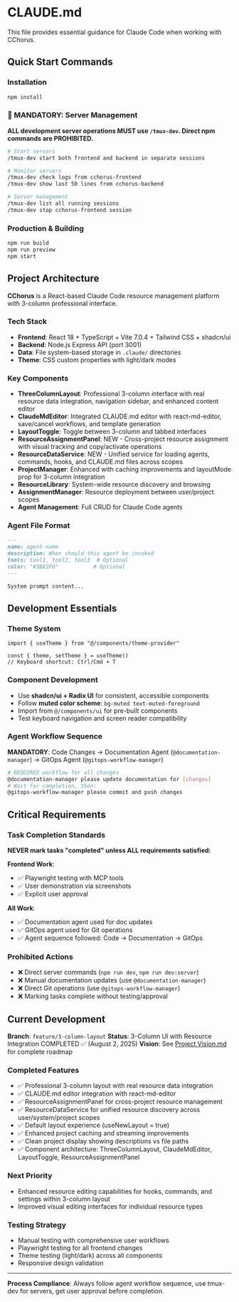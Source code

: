 # CLAUDE.md

This file provides essential guidance for Claude Code when working with CChorus.

## Quick Start Commands

### Installation
```bash
npm install
```

### 🚨 MANDATORY: Server Management
**ALL development server operations MUST use `/tmux-dev`. Direct npm commands are PROHIBITED.**

```bash
# Start servers
/tmux-dev start both frontend and backend in separate sessions

# Monitor servers  
/tmux-dev check logs from cchorus-frontend
/tmux-dev show last 50 lines from cchorus-backend

# Server management
/tmux-dev list all running sessions
/tmux-dev stop cchorus-frontend session
```

### Production & Building
```bash
npm run build
npm run preview
npm start
```

## Project Architecture

**CChorus** is a React-based Claude Code resource management platform with 3-column professional interface.

### Tech Stack
- **Frontend**: React 18 + TypeScript + Vite 7.0.4 + Tailwind CSS + shadcn/ui
- **Backend**: Node.js Express API (port 3001) 
- **Data**: File system-based storage in `.claude/` directories
- **Theme**: CSS custom properties with light/dark modes

### Key Components
- **ThreeColumnLayout**: Professional 3-column interface with real resource data integration, navigation sidebar, and enhanced content editor
- **ClaudeMdEditor**: Integrated CLAUDE.md editor with react-md-editor, save/cancel workflows, and template generation
- **LayoutToggle**: Toggle between 3-column and tabbed interfaces
- **ResourceAssignmentPanel**: NEW - Cross-project resource assignment with visual tracking and copy/activate operations
- **ResourceDataService**: NEW - Unified service for loading agents, commands, hooks, and CLAUDE.md files across scopes
- **ProjectManager**: Enhanced with caching improvements and layoutMode prop for 3-column integration
- **ResourceLibrary**: System-wide resource discovery and browsing
- **AssignmentManager**: Resource deployment between user/project scopes
- **Agent Management**: Full CRUD for Claude Code agents

### Agent File Format
```markdown
---
name: agent-name
description: When should this agent be invoked
tools: tool1, tool2, tool3  # Optional
color: "#3B82F6"           # Optional
---

System prompt content...
```

## Development Essentials

### Theme System
```tsx
import { useTheme } from "@/components/theme-provider"

const { theme, setTheme } = useTheme()
// Keyboard shortcut: Ctrl/Cmd + T
```

### Component Development
- Use **shadcn/ui + Radix UI** for consistent, accessible components
- Follow **muted color scheme**: `bg-muted text-muted-foreground`
- Import from `@/components/ui` for pre-built components
- Test keyboard navigation and screen reader compatibility

### Agent Workflow Sequence
**MANDATORY**: Code Changes → Documentation Agent (`@documentation-manager`) → GitOps Agent (`@gitops-workflow-manager`)

```bash
# REQUIRED workflow for all changes
@documentation-manager please update documentation for [changes]
# Wait for completion, then:
@gitops-workflow-manager please commit and push changes
```

## Critical Requirements

### Task Completion Standards
**NEVER mark tasks "completed" unless ALL requirements satisfied:**

**Frontend Work**: 
- ✅ Playwright testing with MCP tools
- ✅ User demonstration via screenshots  
- ✅ Explicit user approval

**All Work**:
- ✅ Documentation agent used for doc updates
- ✅ GitOps agent used for Git operations  
- ✅ Agent sequence followed: Code → Documentation → GitOps

### Prohibited Actions
- ❌ Direct server commands (`npm run dev`, `npm run dev:server`)
- ❌ Manual documentation updates (use `@documentation-manager`)
- ❌ Direct Git operations (use `@gitops-workflow-manager`)
- ❌ Marking tasks complete without testing/approval

## Current Development

**Branch**: `feature/3-column-layout`
**Status**: 3-Column UI with Resource Integration COMPLETED ✅ (August 2, 2025)
**Vision**: See [Project Vision.md](./Project%20Vision.md) for complete roadmap

### Completed Features
- ✅ Professional 3-column layout with real resource data integration
- ✅ CLAUDE.md editor integration with react-md-editor
- ✅ ResourceAssignmentPanel for cross-project resource management
- ✅ ResourceDataService for unified resource discovery across user/system/project scopes
- ✅ Default layout experience (useNewLayout = true)
- ✅ Enhanced project caching and streaming improvements
- ✅ Clean project display showing descriptions vs file paths
- ✅ Component architecture: ThreeColumnLayout, ClaudeMdEditor, LayoutToggle, ResourceAssignmentPanel

### Next Priority
- Enhanced resource editing capabilities for hooks, commands, and settings within 3-column layout
- Improved visual editing interfaces for individual resource types

### Testing Strategy
- Manual testing with comprehensive user workflows
- Playwright testing for all frontend changes
- Theme testing (light/dark) across all components
- Responsive design validation

---

**Process Compliance**: Always follow agent workflow sequence, use tmux-dev for servers, get user approval before completion.